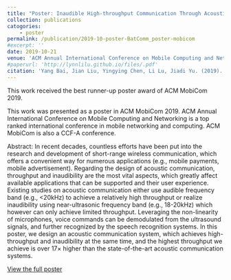 ```yaml
---
title: "Poster: Inaudible High-throughput Communication Through Acoustic Signals"
collection: publications
catogories: 
    - poster
permalink: /publication/2019-10-poster-BatComm_poster-mobicom
#excerpt: ''
date: 2019-10-21
venue: 'ACM Annual International Conference on Mobile Computing and Networking (ACM MobiCom 2019)'
#paperurl: 'http://lynnlilu.github.io/files/.pdf'
citation: 'Yang Bai, Jian Liu, Yingying Chen, Li Lu, Jiadi Yu. (2019). &quot;Poster: Inaudible High-throughput Communication Through Acoustic Signals.&quot; <i>ACM MobiCom 2019</i>. Los Cabos, Mexico. pp. 79:1-79:3. doi: 10.1145/3300061.3343405.'
---
```


This work received the best runner-up poster award of ACM MobiCom 2019.

This work was presented as a poster in ACM MobiCom 2019. ACM Annual International Conference on Mobile Computing and Networking is a top ranked international conference in mobile networking and computing. ACM MobiCom is also a CCF-A conference. 

Abstract: In recent decades, countless efforts have been put into the research and development of short-range wireless communication, which offers a convenient way for numerous applications (e.g., mobile payments, mobile advertisement). Regarding the design of acoustic communication, throughput and inaudibility are the most vital aspects, which greatly affect available applications that can be supported and their user experience. Existing studies on acoustic communication either use audible frequency band (e.g., <20kHz) to achieve a relatively high throughput or realize inaudibility using near-ultrasonic frequency band (e.g., 18-20kHz) which however can only achieve limited throughput. Leveraging the non-linearity of microphones, voice commands can be demodulated from the ultrasound signals, and further recognized by the speech recognition systems. In this poster, we design an acoustic communication system, which achieves high-throughput and inaudibility at the same time, and the highest throughput we achieve is over 17× higher than the state-of-the-art acoustic communication systems.

[View the full poster](https://dl.acm.org/citation.cfm?id=3343405)

